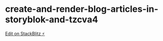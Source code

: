 # create-and-render-blog-articles-in-storyblok-and-tzcva4

[Edit on StackBlitz ⚡️](https://stackblitz.com/edit/create-and-render-blog-articles-in-storyblok-and-tzcva4)